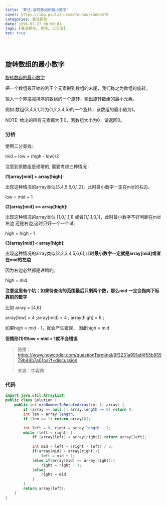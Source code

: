 ```yaml
---
title: '算法:旋转数组的最小数字'
cover: https://img.paulzzh.com/touhou/random?6
categories: 算法题目
date: 1996-07-27 08:00:01
tags: [算法题目, 查找, 二分法]
toc: true
---
```


<br/>

<!--more-->

## 旋转数组的最小数字

[旋转数组的最小数字](https://www.nowcoder.com/practice/9f3231a991af4f55b95579b44b7a01ba?tpId=13&tqId=11159&tPage=1&rp=1&ru=%2Fta%2Fcoding-interviews&qru=%2Fta%2Fcoding-interviews%2Fquestion-ranking)

把一个数组最开始的若干个元素搬到数组的末尾，我们称之为数组的旋转。

输入一个非递减排序的数组的一个旋转，输出旋转数组的最小元素。

例如:数组{3,4,5,1,2}为{1,2,3,4,5}的一个旋转，该数组的最小值为1。

NOTE: 给出的所有元素都大于0，若数组大小为0，请返回0。

### 分析

使用二分查找:

mid = low + (high - low)/2 

注意到原数组是递增的, 需要考虑三种情况： 

 **(1)array[mid] > array[high]:** 

出现这种情况的array类似[3,4,5,6,0,1,2]，此时最小数字一定在mid的右边。 

low = mid + 1

 **(2)array[mid] == array[high]:** 

出现这种情况的array类似 [1,0,1,1,1]   或者[1,1,1,0,1]，此时最小数字不好判断在mid左边 还是右边,这时只好一个一个试;

high = high - 1

**(3)array[mid] < array[high]:** 

出现这种情况的array类似[2,2,3,4,5,6,6],此时**最小数字一定就是array[mid]或者在mid的左边**

因为右边必然都是递增的。 

  high = mid 

  **注意这里有个坑：如果待查询的范围最后只剩两个数，那么mid** **一定会指向下标靠前的数字**  

比如 array = [4,6] 

array[low] = 4 ;array[mid] = 4 ; array[high] = 6 ; 

如果high = mid - 1，就会产生错误， 因此high = mid 

**但情形(1)中low = mid + 1就不会错误**

>   链接：https://www.nowcoder.com/questionTerminal/9f3231a991af4f55b95579b44b7a01ba?f=discussion
>
>   来源：牛客网

### 代码

```java
import java.util.ArrayList;
public class Solution {
    public int minNumberInRotateArray(int [] array) {
        if (array == null || array.length == 0) return 0;
        int len = array.length;
        if (len == 1) return array[0];

        int left = 0, right = array.length - 1;
        while (left < right) {
            if (array[left] < array[right]) return array[left];
            
            int mid = left + (right - left) / 2;        
            if(array[mid] > array[right]){
                left = mid + 1;
            }else if(array[mid] == array[right]){
                right = right - 1;
            }else{
                right = mid;
            }   
        }
        return array[left];
    }
}
```

